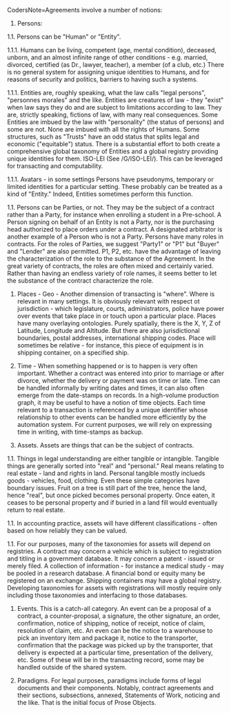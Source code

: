 CodersNote=Agreements involve a number of notions:

1. Persons:

1.1. Persons can be "Human" or "Entity".  

1.1.1. Humans can be living, competent (age, mental condition), deceased, unborn, and an almost infinite range of other conditions - e.g. married, divorced, certified (as Dr., lawyer, teacher), a member (of a club, etc.)  There is no general system for assigning unique identities to Humans, and for reasons of security and politics, barriers to having such a systems. 

1.1.1. Entities are, roughly speaking, what the law calls "legal persons", "personnes morales" and the like.  Entities are creatures of law - they "exist" when law says they do and are subject to limitations according to law.  They are, strictly speaking, fictions of law, with many real consequences.  Some Entities are imbued by the law with "personality" (the status of persons) and some are not.  None are imbued with all the rights of Humans.  Some structures, such as "Trusts" have an odd status that splits legal and economic ("equitable") status.  There is a substantial effort to both create a comprehensive global taxonomy of Entities and a global registry providing unique identities for them.  ISO-LEI (See /G/ISO-LEI/).  This can be leveraged for transacting and computability.

1.1.1. Avatars - in some settings Persons have pseudonyms, temporary or limited identities for a particular setting. These probably can be treated as a kind of "Entity."  Indeed, Entities sometimes perform this function.   


1.1. Persons can be Parties, or not.  They may be the subject of a contract rather than a Party, for instance when enrolling a student in a Pre-school.  A Person signing on behalf of an Entity is not a Party, nor is the purchasing head authorized to place orders under a contract.  A designated arbitrator is another example of a Person who is not a Party.  Persons have many roles in contracts.  For the roles of Parties, we suggest "Party1" or "P1" but "Buyer" and "Lender" are also permitted. P1, P2, etc. have the advantage of leaving the characterization of the role to the substance of the Agreement.  In the great variety of contracts, the roles are often mixed and certainly varied.  Rather than having an endless variety of role names, it seems better to let the substance of the contract characterize the role.  


1. Places - Geo -  Another dimension of transacting is "where".  Where is relevant in many settings.  It is obviously relevant with respect ot jurisdiction - which legislature, courts, administrators, police have power over events that take place in or touch upon a particular place.  Places have many overlaying ontologies.  Purely spatially, there is the X, Y, Z of Latitude, Longitude and Altitude.  But there are also jurisdictional boundaries, postal addresses, international shipping codes.  Place will sometimes be relative - for instance, this piece of equipment is in shipping container, on a specified ship.

1. Time - When something happened or is to happen is very often important.  Whether a contract was entered into prior to marriage or after divorce, whether the delivery or payment was on time or late.  Time can be handled informally by writing dates and times, it can also often emerge from the date-stamps on records.  In a high-volume production graph, it may be useful to have a notion of time objects.  Each time relevant to a transaction is referenced by a unique identifier whose relationship to other events can be handled more efficiently by the automation system. For current purposes, we will rely on expressing time in writing, with time-stamps as backup.

1. Assets.  Assets are things that can be the subject of contracts.  

1.1. Things in legal understanding are either tangible or intangible.  Tangible things are generally sorted into "real" and "personal."  Real means relating to real estate - land and rights in land.  Personal tangible mostly inclueds goods - vehicles, food, clothing.  Even these simple categories have boundary issues.  Fruit on a tree is still part of the tree, hence the land, hence "real", but once picked becomes personal property. Once eaten, it ceases to be personal property and if buried in a land fill would eventually return to real estate.

1.1. In accounting practice, assets will have different classifications - often based on how reliably they can be valued.

1.1. For our purposes, many of the taxonomies for assets will depend on registries.  A contract may concern a vehicle which is subject to registration and titling in a government database.  It may concern a patent - issued or merely filed. A collection of information - for instance a medical study - may be pooled in a research database. A financial bond or equity many be registered on an exchange. Shipping containers may have a global registry. Developing taxonomies for assets with registrations will mostly require only including those taxonomies and interfacing to those databases.

1. Events.  This is a catch-all category.  An event can be a proposal of a contract, a counter-proposal, a signature, the other signature, an order, confirmation, notice of shipping, notice of receipt, notice of claim, resolution of claim, etc.  An even can be the notice to a warehouse to pick an inventory item and package it, notice to the transporter, confirmation that the package was picked up by the transporter, that delivery is expected at a particular time, presentation of the delivery, etc.  Some of these will be in the transacting record, some may be handled outside of the shared system.

1. Paradigms.  For legal purposes, paradigms include forms of legal documents and their components.  Notably, contract agreements and their sections, subsections, annexed, Statements of Work, noticing and the like.  That is the initial focus of Prose Objects.
